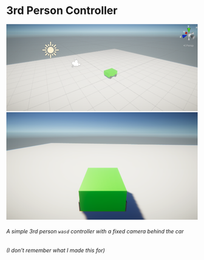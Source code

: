 # 3rd Person Controller

![Scene view of a big flat plane with a green box that slightly resembles a car](./memorabilia/scene.png)
![Ingame view of the car](./memorabilia/game.png)

###### A simple 3rd person `wasd` controller with a fixed camera behind the car
###### (I don't remember what I made this for)
